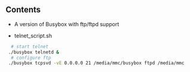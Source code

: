 ## Contents

* A version of Busybox with ftp/ftpd support

* telnet_script.sh
```bash
  # start telnet
 ./busybox telnetd &
  # configure ftp
 ./busybox tcpsvd -vE 0.0.0.0 21 /media/mmc/busybox ftpd /media/mmc
```
